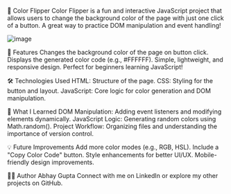🎨 Color Flipper
Color Flipper is a fun and interactive JavaScript project that allows users to change the background color of the page with just one click of a button. A great way to practice DOM manipulation and event handling!

![image](https://github.com/user-attachments/assets/491fb414-7909-4a34-891a-33694db22a20)


🚀 Features
Changes the background color of the page on button click.
Displays the generated color code (e.g., #FFFFFF).
Simple, lightweight, and responsive design.
Perfect for beginners learning JavaScript!

🛠️ Technologies Used
HTML: Structure of the page.
CSS: Styling for the button and layout.
JavaScript: Core logic for color generation and DOM manipulation.

🤔 What I Learned
DOM Manipulation: Adding event listeners and modifying elements dynamically.
JavaScript Logic: Generating random colors using Math.random().
Project Workflow: Organizing files and understanding the importance of version control.

💡 Future Improvements
Add more color modes (e.g., RGB, HSL).
Include a "Copy Color Code" button.
Style enhancements for better UI/UX.
Mobile-friendly design improvements.

👨‍💻 Author
Abhay Gupta
Connect with me on LinkedIn or explore my other projects on GitHub.

